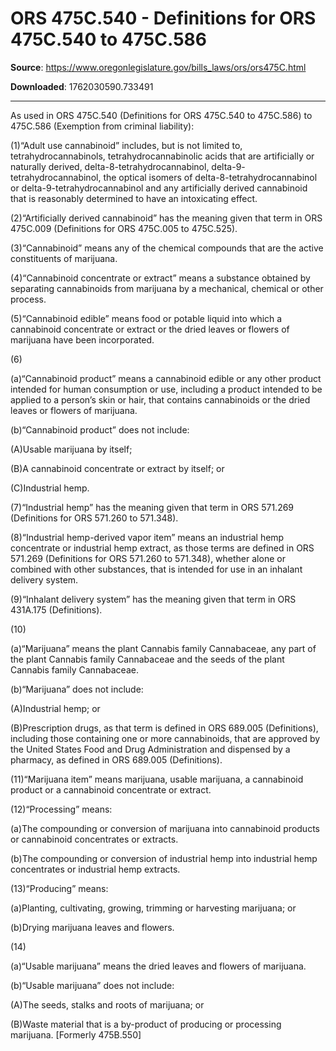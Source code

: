 # ORS 475C.540 - Definitions for ORS 475C.540 to 475C.586

**Source**: https://www.oregonlegislature.gov/bills_laws/ors/ors475C.html

**Downloaded**: 1762030590.733491

---

As used in ORS 475C.540 (Definitions for ORS 475C.540 to 475C.586) to 475C.586 (Exemption from criminal liability):

(1)“Adult use cannabinoid” includes, but is not limited to, tetrahydrocannabinols, tetrahydrocannabinolic acids that are artificially or naturally derived, delta-8-tetrahydrocannabinol, delta-9- tetrahydrocannabinol, the optical isomers of delta-8-tetrahydrocannabinol or delta-9-tetrahydrocannabinol and any artificially derived cannabinoid that is reasonably determined to have an intoxicating effect.

(2)“Artificially derived cannabinoid” has the meaning given that term in ORS 475C.009 (Definitions for ORS 475C.005 to 475C.525).

(3)“Cannabinoid” means any of the chemical compounds that are the active constituents of marijuana.

(4)“Cannabinoid concentrate or extract” means a substance obtained by separating cannabinoids from marijuana by a mechanical, chemical or other process.

(5)“Cannabinoid edible” means food or potable liquid into which a cannabinoid concentrate or extract or the dried leaves or flowers of marijuana have been incorporated.

(6)

(a)“Cannabinoid product” means a cannabinoid edible or any other product intended for human consumption or use, including a product intended to be applied to a person’s skin or hair, that contains cannabinoids or the dried leaves or flowers of marijuana.

(b)“Cannabinoid product” does not include:

(A)Usable marijuana by itself;

(B)A cannabinoid concentrate or extract by itself; or

(C)Industrial hemp.

(7)“Industrial hemp” has the meaning given that term in ORS 571.269 (Definitions for ORS 571.260 to 571.348).

(8)“Industrial hemp-derived vapor item” means an industrial hemp concentrate or industrial hemp extract, as those terms are defined in ORS 571.269 (Definitions for ORS 571.260 to 571.348), whether alone or combined with other substances, that is intended for use in an inhalant delivery system.

(9)“Inhalant delivery system” has the meaning given that term in ORS 431A.175 (Definitions).

(10)

(a)“Marijuana” means the plant Cannabis family Cannabaceae, any part of the plant Cannabis family Cannabaceae and the seeds of the plant Cannabis family Cannabaceae.

(b)“Marijuana” does not include:

(A)Industrial hemp; or

(B)Prescription drugs, as that term is defined in ORS 689.005 (Definitions), including those containing one or more cannabinoids, that are approved by the United States Food and Drug Administration and dispensed by a pharmacy, as defined in ORS 689.005 (Definitions).

(11)“Marijuana item” means marijuana, usable marijuana, a cannabinoid product or a cannabinoid concentrate or extract.

(12)“Processing” means:

(a)The compounding or conversion of marijuana into cannabinoid products or cannabinoid concentrates or extracts.

(b)The compounding or conversion of industrial hemp into industrial hemp concentrates or industrial hemp extracts.

(13)“Producing” means:

(a)Planting, cultivating, growing, trimming or harvesting marijuana; or

(b)Drying marijuana leaves and flowers.

(14)

(a)“Usable marijuana” means the dried leaves and flowers of marijuana.

(b)“Usable marijuana” does not include:

(A)The seeds, stalks and roots of marijuana; or

(B)Waste material that is a by-product of producing or processing marijuana. [Formerly 475B.550]